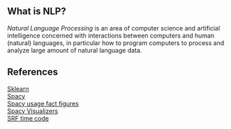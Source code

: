 ## What is NLP?
_Natural Language Processing_ is an area of computer science and artificial intelligence concerned with interactions
between computers and human (natural) languages, in particular how to program computers to process and analyze large 
amount of natural language data.

## References
[Sklearn](https://scikit-learn.org/stable/index.html) \
[Spacy](https://spacy.io/) \
[Spacy usage fact figures](https://spacy.io/usage/facts-figures) \
[Spacy Visualizers](https://spacy.io/usage/visualizers) \
[SRF time code](https://strftime.org/) 
